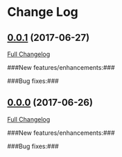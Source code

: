 # Change Log

## [0.0.1](https://github.com/ndlib/usurper/tree/v0.0.0) (2017-06-27)
[Full Changelog](https://github.com/ndlib/usurper/compare/v0.0.0...v0.0.1)

###New features/enhancements:###


###Bug fixes:###



## [0.0.0](https://github.com/ndlib/usurper/tree/v0.0.0) (2017-06-26)
[Full Changelog](https://github.com/ndlib/usurper/compare/ecc77f4fe48fb2de13cc797831ea04c60664441f...v0.0.0)

###New features/enhancements:###


###Bug fixes:###

